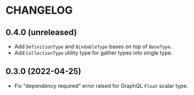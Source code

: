 # CHANGELOG

## 0.4.0 (unreleased)

- Add `DefinitionType` and `BindableType` bases on top of `BaseType`.
- Add `CollectionType` utility type for gather types into single type.


## 0.3.0 (2022-04-25)

- Fix "dependency required" error raised for GraphQL `Float` scalar type.
